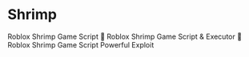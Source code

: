 # Shrimp
Roblox Shrimp Game Script 🚀 Roblox Shrimp Game Script &amp; Executor 🚀 Roblox Shrimp Game Script Powerful Exploit
